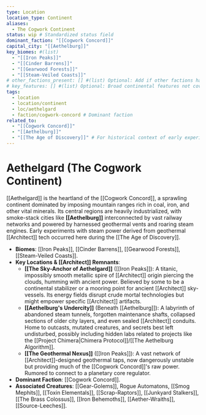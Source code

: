 ```yaml
---
type: Location
location_type: Continent
aliases:
  - The Cogwork Continent
status: wip # Standardized status field
dominant_faction: "[[Cogwork Concord]]"
capital_city: "[[Aethelburg]]"
key_biomes: #(list)
  - "[[Iron Peaks]]"
  - "[[Cinder Barrens]]"
  - "[[Gearwood Forests]]"
  - "[[Steam-Veiled Coasts]]"
# other_factions_present: [] #(list) Optional: Add if other factions have a notable presence
# key_features: [] #(list) Optional: Broad continental features not covered by biomes/ruins
tags:
  - location
  - location/continent
  - loc/aethelgard
  - faction/cogwork-concord # Dominant faction
related_to:
  - "[[Cogwork Concord]]"
  - "[[Aethelburg]]"
  - "[[The Age of Discovery]]" # For historical context of early experiments
---
```

# Aethelgard (The Cogwork Continent)

[[Aethelgard]] is the heartland of the [[Cogwork Concord]], a sprawling continent dominated by imposing mountain ranges rich in coal, iron, and other vital minerals. Its central regions are heavily industrialized, with smoke-stack cities like **[[Aethelburg]]** interconnected by vast railway networks and powered by harnessed geothermal vents and roaring steam engines. Early experiments with steam power derived from geothermal [[Architect]] tech occurred here during the [[The Age of Discovery]].

* **Biomes**: [[Iron Peaks]], [[Cinder Barrens]], [[Gearwood Forests]], [[Steam-Veiled Coasts]].
* **Key Locations & [[Architect]] Remnants**:
    * **[[The Sky-Anchor of Aethelgard]]** ([[Iron Peaks]]): A titanic, impossibly smooth metallic spire of [[Architect]] origin piercing the clouds, humming with ancient power. Believed by some to be a continental stabilizer or a mooring point for ancient [[Architect]] sky-vessels. Its energy fields disrupt crude mortal technologies but might empower specific [[Architect]] artifacts.
    * **[[Aethelburg's Undercity]]** (Beneath [[Aethelburg]]): A labyrinth of abandoned steam tunnels, forgotten maintenance shafts, collapsed sections of older city layers, and even sealed [[Architect]] conduits. Home to outcasts, mutated creatures, and secrets best left undisturbed, possibly including hidden labs related to projects like the [[Project Chimera|Chimera Protocol]]/[[The Aethelburg Algorithm]].
    * **[[The Geothermal Nexus]]** ([[Iron Peaks]]): A vast network of [[Architect]]-designed geothermal taps, now dangerously unstable but providing much of the [[Cogwork Concord]]'s raw power. Rumored to connect to a planetary core regulator.
* **Dominant Faction**: [[Cogwork Concord]].
* **Associated Creatures**: [[Gear-Golems]], Rogue Automatons, [[Smog Mephits]], [[Toxin Elementals]], [[Scrap-Raptors]], [[Junkyard Stalkers]], [[The Brass Colossus]], [[Iron Behemoths]], [[Aether-Wraiths]], [[Source-Leeches]].